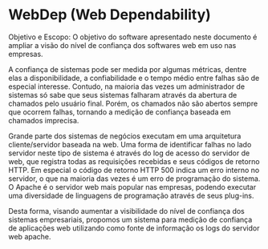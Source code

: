 # WebDep (Web Dependability)

Objetivo e Escopo:
O objetivo do software apresentado neste documento é ampliar a visão do nível de confiança dos softwares web em uso nas empresas.

A confiança de sistemas pode ser medida por algumas métricas, dentre elas a disponibilidade, a confiabilidade e o tempo médio entre falhas são de especial interesse. Contudo, na maioria das vezes um administrador de sistemas só sabe que seus sistemas falharam através da abertura de chamados pelo usuário final. Porém, os chamados não são abertos sempre que ocorrem falhas, tornando a medição de confiança baseada em chamados imprecisa.

Grande parte dos sistemas de negócios executam em uma arquitetura cliente/servidor baseada na web. Uma forma de identificar falhas no lado servidor neste tipo de sistema é através do log de acesso do servidor de web, que registra todas as requisições recebidas e seus códigos de retorno HTTP. Em especial o código de retorno HTTP 500 indica um erro interno no servidor, o que na maioria das vezes é um erro de programação do sistema. O Apache é o servidor web mais popular nas empresas, podendo executar uma diversidade de linguagens de programação através de seus plug-ins.

Desta forma, visando aumentar a visibilidade do nível de confiança dos sistemas empresariais, propomos um sistema para medição de confiança de aplicações web utilizando como fonte de informação os logs do servidor web apache.

